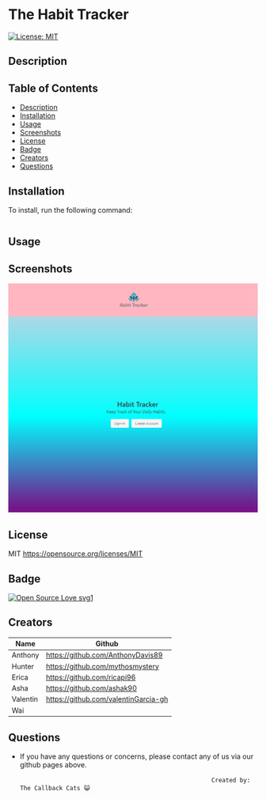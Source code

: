 # The Habit Tracker

 [![License: MIT](https://img.shields.io/badge/License-MIT-yellow.svg)](https://opensource.org/licenses/MIT)

## Description



## Table of Contents 
* [Description](#description)
* [Installation](#installation)
* [Usage](#usage)
* [Screenshots](#screenshots)
* [License](#license)
* [Badge](#badge)
* [Creators](#creators)
* [Questions](#questions)

## Installation

To install, run the following command:  
```

```


## Usage  


## Screenshots

![homepage](./public/images/homepage.png)



## License

MIT
https://opensource.org/licenses/MIT


## Badge

[![Open Source Love svg1](https://badges.frapsoft.com/os/v1/open-source.svg?v=103)](https://github.com/ellerbrock/open-source-badges/)


## Creators

| Name    | Github  |
| ------- | ----------- |
| Anthony | https://github.com/AnthonyDavis89 |
| Hunter  | https://github.com/mythosmystery |
| Erica   | https://github.com/ricapi96  |
| Asha    | https://github.com/ashak90   |
| Valentin| https://github.com/valentinGarcia-gh  |
| Wai     |                              |



## Questions

* If you have any questions or concerns, please contact any of us via our github pages above.






                                                            Created by: The Callback Cats 😺
